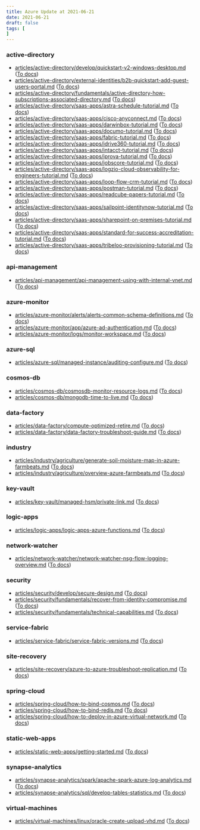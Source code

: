 ```yaml
---
title: Azure Update at 2021-06-21
date: 2021-06-21
draft: false
tags: [
]
---
```


### active-directory
- [articles/active-directory/develop/quickstart-v2-windows-desktop.md](https://github.com/MicrosoftDocs/azure-docs/compare/f1d951b..428ca0b#diff-93cafe2b13090e64de34f71dcbc2938b144d73a37dbf237c62503a43d4d3c535) ([To docs](https://docs.microsoft.com/en-us/azure/active-directory/develop/quickstart-v2-windows-desktop?WT.mc_id=AZ-MVP-5003408))
- [articles/active-directory/external-identities/b2b-quickstart-add-guest-users-portal.md](https://github.com/MicrosoftDocs/azure-docs/compare/f1d951b..428ca0b#diff-35be0f3dc66b27875115d454925dadf4b20afb2d3acbeb5c98f083f333114f47) ([To docs](https://docs.microsoft.com/en-us/azure/active-directory/external-identities/b2b-quickstart-add-guest-users-portal?WT.mc_id=AZ-MVP-5003408))
- [articles/active-directory/fundamentals/active-directory-how-subscriptions-associated-directory.md](https://github.com/MicrosoftDocs/azure-docs/compare/f1d951b..428ca0b#diff-2e1fb3654be8c8fa0f6bf664d5fc77e67444aa1da4d272306782ee45475e52af) ([To docs](https://docs.microsoft.com/en-us/azure/active-directory/fundamentals/active-directory-how-subscriptions-associated-directory?WT.mc_id=AZ-MVP-5003408))
- [articles/active-directory/saas-apps/astra-schedule-tutorial.md](https://github.com/MicrosoftDocs/azure-docs/compare/f1d951b..428ca0b#diff-0f30fd3f76db2b4904a804bbbf710d6928af42ea888c13aedcf11226d3a3bc41) ([To docs](https://docs.microsoft.com/en-us/azure/active-directory/saas-apps/astra-schedule-tutorial?WT.mc_id=AZ-MVP-5003408))
- [articles/active-directory/saas-apps/cisco-anyconnect.md](https://github.com/MicrosoftDocs/azure-docs/compare/f1d951b..428ca0b#diff-5d77f62172ee94d75343869cff948950350ee7410d8cf90e14c2e0114625200d) ([To docs](https://docs.microsoft.com/en-us/azure/active-directory/saas-apps/cisco-anyconnect?WT.mc_id=AZ-MVP-5003408))
- [articles/active-directory/saas-apps/darwinbox-tutorial.md](https://github.com/MicrosoftDocs/azure-docs/compare/f1d951b..428ca0b#diff-23e1317c58758feccf67d92d8afbfd6a0ab2ed28719a7d0bb2a855d9dc0c980c) ([To docs](https://docs.microsoft.com/en-us/azure/active-directory/saas-apps/darwinbox-tutorial?WT.mc_id=AZ-MVP-5003408))
- [articles/active-directory/saas-apps/documo-tutorial.md](https://github.com/MicrosoftDocs/azure-docs/compare/f1d951b..428ca0b#diff-d06b9acad3850c981141728dea8a8ac6aea59ffa9852b2229c07f04c4b062ffd) ([To docs](https://docs.microsoft.com/en-us/azure/active-directory/saas-apps/documo-tutorial?WT.mc_id=AZ-MVP-5003408))
- [articles/active-directory/saas-apps/fabric-tutorial.md](https://github.com/MicrosoftDocs/azure-docs/compare/f1d951b..428ca0b#diff-18d7b1e918175403d0f66d4d29c948a1d3ace1ac0245f45f9cfaf9ea4b3aafd0) ([To docs](https://docs.microsoft.com/en-us/azure/active-directory/saas-apps/fabric-tutorial?WT.mc_id=AZ-MVP-5003408))
- [articles/active-directory/saas-apps/idrive360-tutorial.md](https://github.com/MicrosoftDocs/azure-docs/compare/f1d951b..428ca0b#diff-3e3d1329ade20c4b3602d5ddc7bf08fff6d8a90613af63f94de3220ead228dee) ([To docs](https://docs.microsoft.com/en-us/azure/active-directory/saas-apps/idrive360-tutorial?WT.mc_id=AZ-MVP-5003408))
- [articles/active-directory/saas-apps/intacct-tutorial.md](https://github.com/MicrosoftDocs/azure-docs/compare/f1d951b..428ca0b#diff-7d3488970bc8c7ba09784aa7065db06d2c2377ead1b4bfbf06e51224e31f19b1) ([To docs](https://docs.microsoft.com/en-us/azure/active-directory/saas-apps/intacct-tutorial?WT.mc_id=AZ-MVP-5003408))
- [articles/active-directory/saas-apps/iprova-tutorial.md](https://github.com/MicrosoftDocs/azure-docs/compare/f1d951b..428ca0b#diff-1397956aff0c65d520a34b85b28359edd217ccd890b7a6c48d4919f768f57a27) ([To docs](https://docs.microsoft.com/en-us/azure/active-directory/saas-apps/iprova-tutorial?WT.mc_id=AZ-MVP-5003408))
- [articles/active-directory/saas-apps/jobscore-tutorial.md](https://github.com/MicrosoftDocs/azure-docs/compare/f1d951b..428ca0b#diff-e7b06157b4ff2c5eb52df0ed59225ada93a4758df75195289f11e64a778ee3a5) ([To docs](https://docs.microsoft.com/en-us/azure/active-directory/saas-apps/jobscore-tutorial?WT.mc_id=AZ-MVP-5003408))
- [articles/active-directory/saas-apps/logzio-cloud-observability-for-engineers-tutorial.md](https://github.com/MicrosoftDocs/azure-docs/compare/f1d951b..428ca0b#diff-0fca1b5d00f50e52353c048fe122d0636cd0ea8cdf4488d93c3b99c645f53a34) ([To docs](https://docs.microsoft.com/en-us/azure/active-directory/saas-apps/logzio-cloud-observability-for-engineers-tutorial?WT.mc_id=AZ-MVP-5003408))
- [articles/active-directory/saas-apps/loop-flow-crm-tutorial.md](https://github.com/MicrosoftDocs/azure-docs/compare/f1d951b..428ca0b#diff-f3072248da794210380a2d500c802e15a62563211e3b6bf16b08af6bd2749e6c) ([To docs](https://docs.microsoft.com/en-us/azure/active-directory/saas-apps/loop-flow-crm-tutorial?WT.mc_id=AZ-MVP-5003408))
- [articles/active-directory/saas-apps/postman-tutorial.md](https://github.com/MicrosoftDocs/azure-docs/compare/f1d951b..428ca0b#diff-fb260f6bbc98d4382ebec428d8e1b9b66ebb43e86a9eeba5d048ecc44cad5669) ([To docs](https://docs.microsoft.com/en-us/azure/active-directory/saas-apps/postman-tutorial?WT.mc_id=AZ-MVP-5003408))
- [articles/active-directory/saas-apps/readcube-papers-tutorial.md](https://github.com/MicrosoftDocs/azure-docs/compare/f1d951b..428ca0b#diff-5a816103dd30ab41192246386c67b8258f1cfa87bf7da54eb675899f72994ad6) ([To docs](https://docs.microsoft.com/en-us/azure/active-directory/saas-apps/readcube-papers-tutorial?WT.mc_id=AZ-MVP-5003408))
- [articles/active-directory/saas-apps/sailpoint-identitynow-tutorial.md](https://github.com/MicrosoftDocs/azure-docs/compare/f1d951b..428ca0b#diff-d6267ee22da4147d0b7c7ca136a32c20c8ac8467d61af52cdec6597be3e29a8b) ([To docs](https://docs.microsoft.com/en-us/azure/active-directory/saas-apps/sailpoint-identitynow-tutorial?WT.mc_id=AZ-MVP-5003408))
- [articles/active-directory/saas-apps/sharepoint-on-premises-tutorial.md](https://github.com/MicrosoftDocs/azure-docs/compare/f1d951b..428ca0b#diff-a4e927db7d78561bb94e4d05f520b73744d0efadaae0b8afbf218530a79f1522) ([To docs](https://docs.microsoft.com/en-us/azure/active-directory/saas-apps/sharepoint-on-premises-tutorial?WT.mc_id=AZ-MVP-5003408))
- [articles/active-directory/saas-apps/standard-for-success-accreditation-tutorial.md](https://github.com/MicrosoftDocs/azure-docs/compare/f1d951b..428ca0b#diff-1fa609f470a0d2f2bbd2d506ed114fa47cfeed29f8c6d7c9b7eb1c026e71262b) ([To docs](https://docs.microsoft.com/en-us/azure/active-directory/saas-apps/standard-for-success-accreditation-tutorial?WT.mc_id=AZ-MVP-5003408))
- [articles/active-directory/saas-apps/tribeloo-provisioning-tutorial.md](https://github.com/MicrosoftDocs/azure-docs/compare/f1d951b..428ca0b#diff-d54b23bb32c37a8431e44b0983f0514f1a925e2dba4d38c9e31211a378ac85a9) ([To docs](https://docs.microsoft.com/en-us/azure/active-directory/saas-apps/tribeloo-provisioning-tutorial?WT.mc_id=AZ-MVP-5003408))
    
### api-management
- [articles/api-management/api-management-using-with-internal-vnet.md](https://github.com/MicrosoftDocs/azure-docs/compare/f1d951b..428ca0b#diff-128524e126732f3eaf9444cd29e1ca48318b44e13b2c5460fb023cb570041d3a) ([To docs](https://docs.microsoft.com/en-us/azure/api-management/api-management-using-with-internal-vnet?WT.mc_id=AZ-MVP-5003408))
    
### azure-monitor
- [articles/azure-monitor/alerts/alerts-common-schema-definitions.md](https://github.com/MicrosoftDocs/azure-docs/compare/f1d951b..428ca0b#diff-de10948386c4892d7df5cb52e33d0947706af05ee7864a131ba6ac7f017cf56d) ([To docs](https://docs.microsoft.com/en-us/azure/azure-monitor/alerts/alerts-common-schema-definitions?WT.mc_id=AZ-MVP-5003408))
- [articles/azure-monitor/app/azure-ad-authentication.md](https://github.com/MicrosoftDocs/azure-docs/compare/f1d951b..428ca0b#diff-255f9915ac7b6511b01abee8cbfcf38ecc892870b9199fe9d2026c307ff7ffa7) ([To docs](https://docs.microsoft.com/en-us/azure/azure-monitor/app/azure-ad-authentication?WT.mc_id=AZ-MVP-5003408))
- [articles/azure-monitor/logs/monitor-workspace.md](https://github.com/MicrosoftDocs/azure-docs/compare/f1d951b..428ca0b#diff-be8c92269fb5e043f9ffbac317ce07d17e6e1a61c123b8f321cd7624b1340bfa) ([To docs](https://docs.microsoft.com/en-us/azure/azure-monitor/logs/monitor-workspace?WT.mc_id=AZ-MVP-5003408))
    
### azure-sql
- [articles/azure-sql/managed-instance/auditing-configure.md](https://github.com/MicrosoftDocs/azure-docs/compare/f1d951b..428ca0b#diff-8f9476c7c2ed94a03a4a8a31f51fdbe2e4bb16307f5524d351b0ce17fcc1a329) ([To docs](https://docs.microsoft.com/en-us/azure/azure-sql/managed-instance/auditing-configure?WT.mc_id=AZ-MVP-5003408))
    
### cosmos-db
- [articles/cosmos-db/cosmosdb-monitor-resource-logs.md](https://github.com/MicrosoftDocs/azure-docs/compare/f1d951b..428ca0b#diff-f6d93d1336181100b1d8eb1a0134ee6664ad832afba4ea9996d28b0b23e92923) ([To docs](https://docs.microsoft.com/en-us/azure/cosmos-db/cosmosdb-monitor-resource-logs?WT.mc_id=AZ-MVP-5003408))
- [articles/cosmos-db/mongodb-time-to-live.md](https://github.com/MicrosoftDocs/azure-docs/compare/f1d951b..428ca0b#diff-669619a01fcc124f16bbc9031386c39e7a4bf8c918b09c7a5b0a8564eb91b231) ([To docs](https://docs.microsoft.com/en-us/azure/cosmos-db/mongodb-time-to-live?WT.mc_id=AZ-MVP-5003408))
    
### data-factory
- [articles/data-factory/compute-optimized-retire.md](https://github.com/MicrosoftDocs/azure-docs/compare/f1d951b..428ca0b#diff-2724f8840648c282e2a0acd150dc3bb78c25105946c65371df07f747a5c32f71) ([To docs](https://docs.microsoft.com/en-us/azure/data-factory/compute-optimized-retire?WT.mc_id=AZ-MVP-5003408))
- [articles/data-factory/data-factory-troubleshoot-guide.md](https://github.com/MicrosoftDocs/azure-docs/compare/f1d951b..428ca0b#diff-fe1edb606b49a413879d0fcb2eb60f350ec6aeddeb4c7d2af5ed34fd8d0d0f99) ([To docs](https://docs.microsoft.com/en-us/azure/data-factory/data-factory-troubleshoot-guide?WT.mc_id=AZ-MVP-5003408))
    
### industry
- [articles/industry/agriculture/generate-soil-moisture-map-in-azure-farmbeats.md](https://github.com/MicrosoftDocs/azure-docs/compare/f1d951b..428ca0b#diff-c6e10325e7172e5f91c61e23bb34d6741ae0e0e218d1b13db716ead51e17001c) ([To docs](https://docs.microsoft.com/en-us/azure/industry/agriculture/generate-soil-moisture-map-in-azure-farmbeats?WT.mc_id=AZ-MVP-5003408))
- [articles/industry/agriculture/overview-azure-farmbeats.md](https://github.com/MicrosoftDocs/azure-docs/compare/f1d951b..428ca0b#diff-df3dd11c9d1f998fdd39a25bed4ef803f18bbd097cf8debe44d168275f64afff) ([To docs](https://docs.microsoft.com/en-us/azure/industry/agriculture/overview-azure-farmbeats?WT.mc_id=AZ-MVP-5003408))
    
### key-vault
- [articles/key-vault/managed-hsm/private-link.md](https://github.com/MicrosoftDocs/azure-docs/compare/f1d951b..428ca0b#diff-0517b13f977be885f6ad5abd70f201df76871e46d011bf3c5094e8cf5cb5d1cf) ([To docs](https://docs.microsoft.com/en-us/azure/key-vault/managed-hsm/private-link?WT.mc_id=AZ-MVP-5003408))
    
### logic-apps
- [articles/logic-apps/logic-apps-azure-functions.md](https://github.com/MicrosoftDocs/azure-docs/compare/f1d951b..428ca0b#diff-97bc3b9e0c8067619c5e91f88927f2ecb00b4d1d61325f84a7acd567b69182c0) ([To docs](https://docs.microsoft.com/en-us/azure/logic-apps/logic-apps-azure-functions?WT.mc_id=AZ-MVP-5003408))
    
### network-watcher
- [articles/network-watcher/network-watcher-nsg-flow-logging-overview.md](https://github.com/MicrosoftDocs/azure-docs/compare/f1d951b..428ca0b#diff-092741f12d1a350f8c8a695b067d05a5b55341beb06f8f936ab95952262e6be2) ([To docs](https://docs.microsoft.com/en-us/azure/network-watcher/network-watcher-nsg-flow-logging-overview?WT.mc_id=AZ-MVP-5003408))
    
### security
- [articles/security/develop/secure-design.md](https://github.com/MicrosoftDocs/azure-docs/compare/f1d951b..428ca0b#diff-d7965fe2770c5b0dabc34c1c2681bcdc8530f7df3b0948b65e36d2782b23034a) ([To docs](https://docs.microsoft.com/en-us/azure/security/develop/secure-design?WT.mc_id=AZ-MVP-5003408))
- [articles/security/fundamentals/recover-from-identity-compromise.md](https://github.com/MicrosoftDocs/azure-docs/compare/f1d951b..428ca0b#diff-5deaa1e2281b265b59dcd286321240e9b98d439396c1ea839c8b3873717fee37) ([To docs](https://docs.microsoft.com/en-us/azure/security/fundamentals/recover-from-identity-compromise?WT.mc_id=AZ-MVP-5003408))
- [articles/security/fundamentals/technical-capabilities.md](https://github.com/MicrosoftDocs/azure-docs/compare/f1d951b..428ca0b#diff-e02a22f8e2415911ac489b0b51c9067df413d74249067832a37e54ba30b7c5d2) ([To docs](https://docs.microsoft.com/en-us/azure/security/fundamentals/technical-capabilities?WT.mc_id=AZ-MVP-5003408))
    
### service-fabric
- [articles/service-fabric/service-fabric-versions.md](https://github.com/MicrosoftDocs/azure-docs/compare/f1d951b..428ca0b#diff-58a747dc5cf8ff36364b1d77f68fc4c5dda93b71a012b84591662e9d0424bf58) ([To docs](https://docs.microsoft.com/en-us/azure/service-fabric/service-fabric-versions?WT.mc_id=AZ-MVP-5003408))
    
### site-recovery
- [articles/site-recovery/azure-to-azure-troubleshoot-replication.md](https://github.com/MicrosoftDocs/azure-docs/compare/f1d951b..428ca0b#diff-d8e3cc689561ab5f35eb0eeac241b52da624907601ba81a965d3adf16f42953b) ([To docs](https://docs.microsoft.com/en-us/azure/site-recovery/azure-to-azure-troubleshoot-replication?WT.mc_id=AZ-MVP-5003408))
    
### spring-cloud
- [articles/spring-cloud/how-to-bind-cosmos.md](https://github.com/MicrosoftDocs/azure-docs/compare/f1d951b..428ca0b#diff-b4ce69b7acd3eed57906c84628fbebb41b929c321398a45612d83e89c18c5f90) ([To docs](https://docs.microsoft.com/en-us/azure/spring-cloud/how-to-bind-cosmos?WT.mc_id=AZ-MVP-5003408))
- [articles/spring-cloud/how-to-bind-redis.md](https://github.com/MicrosoftDocs/azure-docs/compare/f1d951b..428ca0b#diff-9214d9407c44087cb0134ff3f9d28ace0d1da497f92700ba2560c8336b3dfb2b) ([To docs](https://docs.microsoft.com/en-us/azure/spring-cloud/how-to-bind-redis?WT.mc_id=AZ-MVP-5003408))
- [articles/spring-cloud/how-to-deploy-in-azure-virtual-network.md](https://github.com/MicrosoftDocs/azure-docs/compare/f1d951b..428ca0b#diff-50067ccba2f5ba353cda3c08d232f0f690baefff768e833c6e327076d0656c01) ([To docs](https://docs.microsoft.com/en-us/azure/spring-cloud/how-to-deploy-in-azure-virtual-network?WT.mc_id=AZ-MVP-5003408))
    
### static-web-apps
- [articles/static-web-apps/getting-started.md](https://github.com/MicrosoftDocs/azure-docs/compare/f1d951b..428ca0b#diff-d47d4848503d80ec3435132ebadb6e0b159317877ebc096c3a424325f492c9da) ([To docs](https://docs.microsoft.com/en-us/azure/static-web-apps/getting-started?WT.mc_id=AZ-MVP-5003408))
    
### synapse-analytics
- [articles/synapse-analytics/spark/apache-spark-azure-log-analytics.md](https://github.com/MicrosoftDocs/azure-docs/compare/f1d951b..428ca0b#diff-0e1f99c61d8efb456787d14eda00dffe025b1933c43e7f610d57148d1460d51c) ([To docs](https://docs.microsoft.com/en-us/azure/synapse-analytics/spark/apache-spark-azure-log-analytics?WT.mc_id=AZ-MVP-5003408))
- [articles/synapse-analytics/sql/develop-tables-statistics.md](https://github.com/MicrosoftDocs/azure-docs/compare/f1d951b..428ca0b#diff-aea8045da47a5273fe99a14640d4d226e57e2c64f6896f7537719fe2dd136ecb) ([To docs](https://docs.microsoft.com/en-us/azure/synapse-analytics/sql/develop-tables-statistics?WT.mc_id=AZ-MVP-5003408))
    
### virtual-machines
- [articles/virtual-machines/linux/oracle-create-upload-vhd.md](https://github.com/MicrosoftDocs/azure-docs/compare/f1d951b..428ca0b#diff-1a07a178ec9adcef7db2eff3feafb49739b205aebec911b8f5b0b66ef9bda851) ([To docs](https://docs.microsoft.com/en-us/azure/virtual-machines/linux/oracle-create-upload-vhd?WT.mc_id=AZ-MVP-5003408))
    
